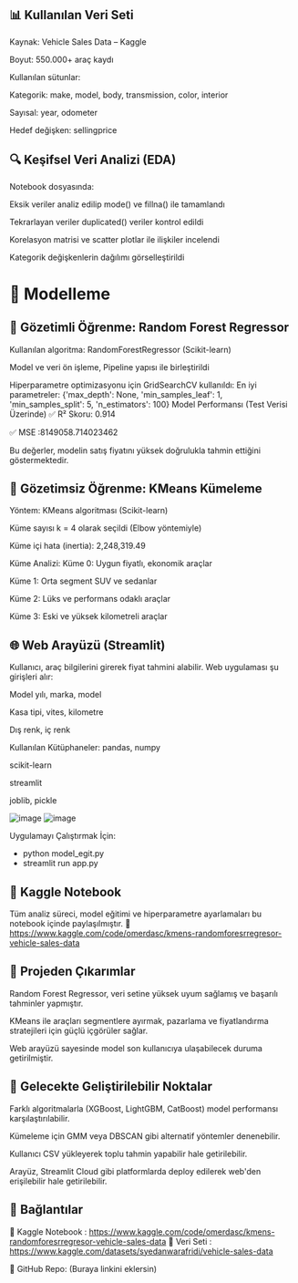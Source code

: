 ## 📊 Kullanılan Veri Seti
Kaynak: Vehicle Sales Data – Kaggle

Boyut: 550.000+ araç kaydı

Kullanılan sütunlar:

Kategorik: make, model, body, transmission, color, interior

Sayısal: year, odometer

Hedef değişken: sellingprice

## 🔍 Keşifsel Veri Analizi (EDA)
Notebook dosyasında:

Eksik veriler analiz edilip mode() ve fillna() ile tamamlandı

Tekrarlayan veriler duplicated() veriler kontrol edildi

Korelasyon matrisi ve scatter plotlar ile ilişkiler incelendi

Kategorik değişkenlerin dağılımı görselleştirildi

# 🧠 Modelleme
## 🎯 Gözetimli Öğrenme: Random Forest Regressor
Kullanılan algoritma: RandomForestRegressor (Scikit-learn)

Model ve veri ön işleme, Pipeline yapısı ile birleştirildi

Hiperparametre optimizasyonu için GridSearchCV kullanıldı:
En iyi parametreler:
{'max_depth': None, 'min_samples_leaf': 1, 'min_samples_split': 5, 'n_estimators': 100}
Model Performansı (Test Verisi Üzerinde)
✅ R² Skoru: 0.914

✅ MSE :8149058.714023462

Bu değerler, modelin satış fiyatını yüksek doğrulukla tahmin ettiğini göstermektedir.

## 🧠 Gözetimsiz Öğrenme: KMeans Kümeleme
Yöntem: KMeans algoritması (Scikit-learn)

Küme sayısı k = 4 olarak seçildi (Elbow yöntemiyle)

Küme içi hata (inertia): 2,248,319.49

Küme Analizi:
Küme 0: Uygun fiyatlı, ekonomik araçlar

Küme 1: Orta segment SUV ve sedanlar

Küme 2: Lüks ve performans odaklı araçlar

Küme 3: Eski ve yüksek kilometreli araçlar

## 🌐 Web Arayüzü (Streamlit)
Kullanıcı, araç bilgilerini girerek fiyat tahmini alabilir. Web uygulaması şu girişleri alır:

Model yılı, marka, model

Kasa tipi, vites, kilometre

Dış renk, iç renk

Kullanılan Kütüphaneler:
pandas, numpy

scikit-learn

streamlit

joblib, pickle

![image](https://github.com/user-attachments/assets/31e0ac39-1cc4-4f01-b672-6ea40f58e625)
![image](https://github.com/user-attachments/assets/dd223f0f-6c3c-4c2c-ad47-a9f3e45ea6fd)


Uygulamayı Çalıştırmak İçin:
* python model_egit.py
* streamlit run app.py


## 📘 Kaggle Notebook
Tüm analiz süreci, model eğitimi ve hiperparametre ayarlamaları bu notebook içinde paylaşılmıştır.
🔗 https://www.kaggle.com/code/omerdasc/kmens-randomforesrregresor-vehicle-sales-data

## 📝 Projeden Çıkarımlar
Random Forest Regressor, veri setine yüksek uyum sağlamış ve başarılı tahminler yapmıştır.

KMeans ile araçları segmentlere ayırmak, pazarlama ve fiyatlandırma stratejileri için güçlü içgörüler sağlar.

Web arayüzü sayesinde model son kullanıcıya ulaşabilecek duruma getirilmiştir.

## 🚀 Gelecekte Geliştirilebilir Noktalar
Farklı algoritmalarla (XGBoost, LightGBM, CatBoost) model performansı karşılaştırılabilir.

Kümeleme için GMM veya DBSCAN gibi alternatif yöntemler denenebilir.

Kullanıcı CSV yükleyerek toplu tahmin yapabilir hale getirilebilir.

Arayüz, Streamlit Cloud gibi platformlarda deploy edilerek web'den erişilebilir hale getirilebilir.

## 🔗 Bağlantılar
📘 Kaggle Notebook : https://www.kaggle.com/code/omerdasc/kmens-randomforesrregresor-vehicle-sales-data
📘 Veri Seti : https://www.kaggle.com/datasets/syedanwarafridi/vehicle-sales-data

🐙 GitHub Repo: (Buraya linkini eklersin)



